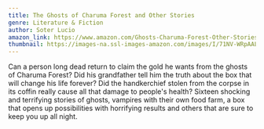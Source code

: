 ```yaml
---
title: The Ghosts of Charuma Forest and Other Stories
genre: Literature & Fiction
author: Soter Lucio
amazon_link: https://www.amazon.com/Ghosts-Charuma-Forest-Other-Stories/dp/1648951252/ref=tmm_pap_swatch_0?_encoding=UTF8&qid=1643547178&sr=8-1
thumbnail: https://images-na.ssl-images-amazon.com/images/I/71NV-WRpAAL.jpg
---
```

Can a person long dead return to claim the gold he wants from the ghosts of Charuma Forest? Did his grandfather tell him the truth about the box that will change his life forever? Did the handkerchief stolen from the corpse in its coffin really cause all that damage to people's health? Sixteen shocking and terrifying stories of ghosts, vampires with their own food farm, a box that opens up possibilities with horrifying results and others that are sure to keep you up all night.